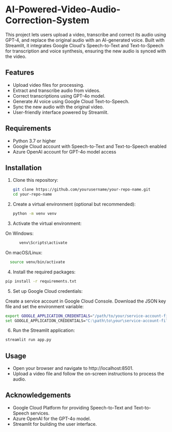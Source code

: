 # AI-Powered-Video-Audio-Correction-System
This project lets users upload a video, transcribe and correct its audio using GPT-4, and replace the original audio with an AI-generated voice. Built with Streamlit, it integrates Google Cloud's Speech-to-Text and Text-to-Speech for transcription and voice synthesis, ensuring the new audio is synced with the video.

## Features
- Upload video files for processing.
- Extract and transcribe audio from videos.
- Correct transcriptions using GPT-4o model.
- Generate AI voice using Google Cloud Text-to-Speech.
- Sync the new audio with the original video.
- User-friendly interface powered by Streamlit.

## Requirements
- Python 3.7 or higher
- Google Cloud account with Speech-to-Text and Text-to-Speech enabled
- Azure OpenAI account for GPT-4o model access

## Installation

1. Clone this repository:
   ```bash
   git clone https://github.com/yourusername/your-repo-name.git
   cd your-repo-name
2. Create a virtual environment (optional but recommended):

    ```bash
    python -m venv venv
    ```

3. Activate the virtual environment:

On Windows:
  ```bash
        venv\Scripts\activate
  ```
On macOS/Linux:
  ```bash
    source venv/bin/activate
  ```
4. Install the required packages:

  ```bash
pip install -r requirements.txt
  ```
5. Set up Google Cloud credentials:

Create a service account in Google Cloud Console.
Download the JSON key file and set the environment variable:

```bash
export GOOGLE_APPLICATION_CREDENTIALS="/path/to/your/service-account-file.json"  # On macOS/Linux
set GOOGLE_APPLICATION_CREDENTIALS="C:\path\to\your\service-account-file.json"  # On Windows
```

6. Run the Streamlit application:

```bash
streamlit run app.py
```

## Usage
- Open your browser and navigate to http://localhost:8501.
- Upload a video file and follow the on-screen instructions to process the audio.


## Acknowledgements

- Google Cloud Platform for providing Speech-to-Text and Text-to-Speech services.
- Azure OpenAI for the GPT-4o model.
- Streamlit for building the user interface.
